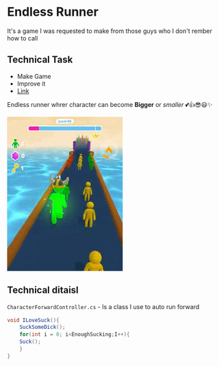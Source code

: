 # Endless Runner

It's a game I was requested to make from those guys who I don't rember how to call

## Technical Task

- Make Game
- Improve it
- [Link](fuckYou.com)


Endless runner whrer character can become **Bigger** or *smaller*
💕👍😎😃✨

![Refrence](res/RefGiantRush.gif)
## Technical ditaisl 

`CharacterForwardController.cs`	 - Is a class I use to auto run forward

```csharp
void ILoveSuck(){
	SuckSomeDick();
	for(int i = 0; i<EnoughSucking;I++){
	Suck();
	}
}

```

## 
